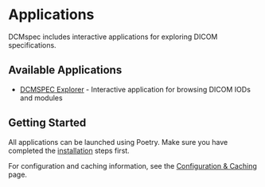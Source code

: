 # Applications

DCMspec includes interactive applications for exploring DICOM specifications.

## Available Applications

- [DCMSPEC Explorer](dcmspec-explorer.md) - Interactive application for browsing DICOM IODs and modules

## Getting Started

All applications can be launched using Poetry. Make sure you have completed the [installation](../installation.md) steps first.

For configuration and caching information, see the [Configuration & Caching](../configuration.md) page.
